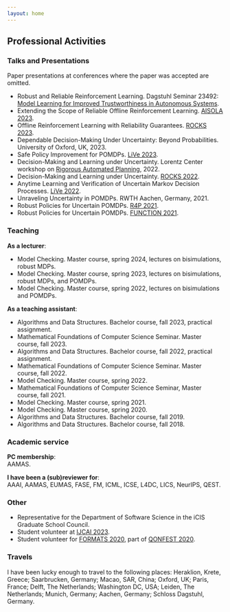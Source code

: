 ```yaml
---
layout: home
---
```




## Professional Activities 

### Talks and Presentations 

Paper presentations at conferences where the paper was accepted are omitted.
- Robust and Reliable Reinforcement Learning. Dagstuhl Seminar 23492: [Model Learning for Improved Trustworthiness in Autonomous Systems](https://www.dagstuhl.de/en/seminars/seminar-calendar/seminar-details/23492).
- Extending the Scope of Reliable Offline Reinforcement Learning. [AISOLA 2023](https://aisola.org/tracks/c2/monday/).
- Offline Reinforcement Learning with Reliability Guarantees. [ROCKS 2023](https://www.modestchecker.net/rocks2023/).
- Dependable Decision-Making Under Uncertainty: Beyond Probabilities. University of Oxford, UK, 2023.
- Safe Policy Improvement for POMDPs. [LiVe 2023](https://www7.in.tum.de/~kretinsk/LiVe2023.html). 
- Decision-Making and Learning under Uncertainty. Lorentz Center workshop on [Rigorous Automated Planning](https://www.lorentzcenter.nl/rigorous-automated-planning-2022.html), 2022. 
- Decision-Making and Learning under Uncertainty. [ROCKS 2022](https://www.modestchecker.net/rocks2022/). 
- Anytime Learning and Verification of Uncertain Markov Decision Processes. [LiVe 2022](https://www7.in.tum.de/~kretinsk/LiVe2022.html). 
- Unraveling Uncertainty in POMDPs. RWTH Aachen, Germany, 2021. 
- Robust Policies for Uncertain POMDPs. [R4P 2021](https://sites.google.com/view/r4p2021/overview). 
- Robust Policies for Uncertain POMDPs. [FUNCTION 2021](https://function-2021.cs.ru.nl/). 

### Teaching

**As a lecturer**: <br>
- Model Checking. Master course, spring 2024, lectures on bisimulations, robust MDPs. 
- Model Checking. Master course, spring 2023, lectures on bisimulations, robust MDPs, and POMDPs. 
- Model Checking. Master course, spring 2022, lectures on bisimulations and POMDPs. 

**As a teaching assistant**: <br>
- Algorithms and Data Structures. Bachelor course, fall 2023, practical assignment. 
- Mathematical Foundations of Computer Science Seminar. Master course, fall 2023. 
- Algorithms and Data Structures. Bachelor course, fall 2022, practical assignment. 
- Mathematical Foundations of Computer Science Seminar. Master course, fall 2022. 
- Model Checking. Master course, spring 2022. 
- Mathematical Foundations of Computer Science Seminar, Master course, fall 2021. 
- Model Checking. Master course, spring 2021. 
- Model Checking. Master course, spring 2020. 
- Algorithms and Data Structures. Bachelor course, fall 2019. 
- Algorithms and Data Structures. Bachelor course, fall 2018. 

### Academic service

**PC membership**:<br>
AAMAS.

**I have been a (sub)reviewer for**: <br> 
AAAI, AAMAS, EUMAS, FASE, FM, ICML, ICSE, L4DC, LICS, NeurIPS, QEST.

### Other 

- Representative for the Department of Software Science in the iCIS Graduate School Council.
- Student volunteer at [IJCAI 2023](https://ijcai-23.org/).
- Student volunteer for [FORMATS 2020](https://formats-2020.cs.ru.nl/), part of [QONFEST 2020](https://qonfest2020.github.io/). 

### Travels 

I have been lucky enough to travel to the following places: Heraklion, Krete, Greece; Saarbrucken, Germany; Macao, SAR, China; Oxford, UK; Paris, France; Delft, The Netherlands; Washington DC, USA; Leiden, The Netherlands; Munich, Germany; Aachen, Germany; Schloss Dagstuhl, Germany. <br>




